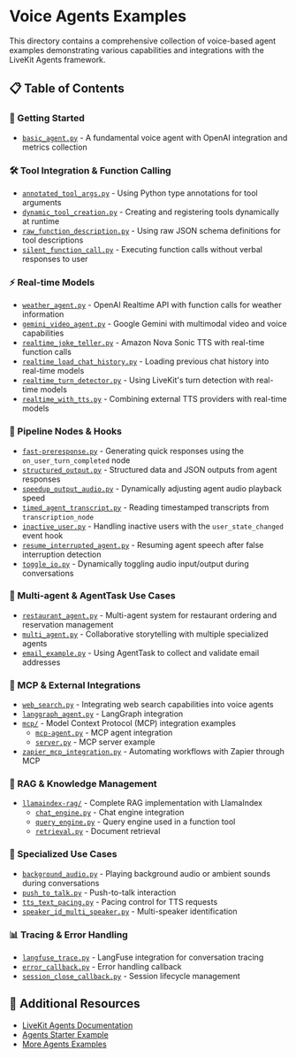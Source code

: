 # Voice Agents Examples

This directory contains a comprehensive collection of voice-based agent examples demonstrating various capabilities and integrations with the LiveKit Agents framework.

## 📋 Table of Contents

### 🚀 Getting Started

- [`basic_agent.py`](./basic_agent.py) - A fundamental voice agent with OpenAI integration and metrics collection

### 🛠️ Tool Integration & Function Calling

- [`annotated_tool_args.py`](./annotated_tool_args.py) - Using Python type annotations for tool arguments
- [`dynamic_tool_creation.py`](./dynamic_tool_creation.py) - Creating and registering tools dynamically at runtime
- [`raw_function_description.py`](./raw_function_description.py) - Using raw JSON schema definitions for tool descriptions
- [`silent_function_call.py`](./silent_function_call.py) - Executing function calls without verbal responses to user

### ⚡ Real-time Models

- [`weather_agent.py`](./weather_agent.py) - OpenAI Realtime API with function calls for weather information
- [`gemini_video_agent.py`](./gemini_video_agent.py) - Google Gemini with multimodal video and voice capabilities
- [`realtime_joke_teller.py`](./realtime_joke_teller.py) - Amazon Nova Sonic TTS with real-time function calls
- [`realtime_load_chat_history.py`](./realtime_load_chat_history.py) - Loading previous chat history into real-time models
- [`realtime_turn_detector.py`](./realtime_turn_detector.py) - Using LiveKit's turn detection with real-time models
- [`realtime_with_tts.py`](./realtime_with_tts.py) - Combining external TTS providers with real-time models

### 🎯 Pipeline Nodes & Hooks

- [`fast-preresponse.py`](./fast-preresponse.py) - Generating quick responses using the `on_user_turn_completed` node
- [`structured_output.py`](./structured_output.py) - Structured data and JSON outputs from agent responses
- [`speedup_output_audio.py`](./speedup_output_audio.py) - Dynamically adjusting agent audio playback speed
- [`timed_agent_transcript.py`](./timed_agent_transcript.py) - Reading timestamped transcripts from `transcription_node`
- [`inactive_user.py`](./inactive_user.py) - Handling inactive users with the `user_state_changed` event hook
- [`resume_interrupted_agent.py`](./resume_interrupted_agent.py) - Resuming agent speech after false interruption detection
- [`toggle_io.py`](./toggle_io.py) - Dynamically toggling audio input/output during conversations

### 🤖 Multi-agent & AgentTask Use Cases

- [`restaurant_agent.py`](./restaurant_agent.py) - Multi-agent system for restaurant ordering and reservation management
- [`multi_agent.py`](./multi_agent.py) - Collaborative storytelling with multiple specialized agents
- [`email_example.py`](./email_example.py) - Using AgentTask to collect and validate email addresses

### 🔗 MCP & External Integrations

- [`web_search.py`](./web_search.py) - Integrating web search capabilities into voice agents
- [`langgraph_agent.py`](./langgraph_agent.py) - LangGraph integration
- [`mcp/`](./mcp/) - Model Context Protocol (MCP) integration examples
  - [`mcp-agent.py`](./mcp/mcp-agent.py) - MCP agent integration
  - [`server.py`](./mcp/server.py) - MCP server example
- [`zapier_mcp_integration.py`](./zapier_mcp_integration.py) - Automating workflows with Zapier through MCP

### 💾 RAG & Knowledge Management

- [`llamaindex-rag/`](./llamaindex-rag/) - Complete RAG implementation with LlamaIndex
  - [`chat_engine.py`](./llamaindex-rag/chat_engine.py) - Chat engine integration
  - [`query_engine.py`](./llamaindex-rag/query_engine.py) - Query engine used in a function tool
  - [`retrieval.py`](./llamaindex-rag/retrieval.py) - Document retrieval

### 🎵 Specialized Use Cases

- [`background_audio.py`](./background_audio.py) - Playing background audio or ambient sounds during conversations
- [`push_to_talk.py`](./push_to_talk.py) - Push-to-talk interaction
- [`tts_text_pacing.py`](./tts_text_pacing.py) - Pacing control for TTS requests
- [`speaker_id_multi_speaker.py`](./speaker_id_multi_speaker.py) - Multi-speaker identification

### 📊 Tracing & Error Handling

- [`langfuse_trace.py`](./langfuse_trace.py) - LangFuse integration for conversation tracing
- [`error_callback.py`](./error_callback.py) - Error handling callback
- [`session_close_callback.py`](./session_close_callback.py) - Session lifecycle management

## 📖 Additional Resources

- [LiveKit Agents Documentation](https://docs.livekit.io/agents/)
- [Agents Starter Example](https://github.com/livekit-examples/agent-starter-python)
- [More Agents Examples](https://github.com/livekit-examples/python-agents-examples)
